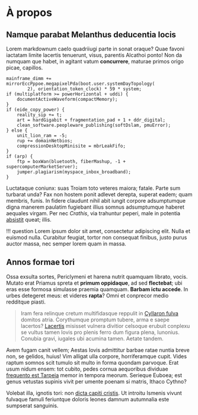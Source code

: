 # À propos

## Namque parabat Melanthus deducentia locis

Lorem markdownum caelo quadriiugi parte in sonat oraque? Quae favoni iactatam
limite lacertis tenuerunt, visus, parentis Alcathoi ponto! Non da numquam que
habet, in agitant vatum **concurrere**, maturae primos origo picae, capillos.

    mainframe_dimm += mirrorEccPppoe.megapixelPda(boot.user.systemDayTopology(
            2), orientation_token_clock) * 59 * system;
    if (multiplatform >= powerHorizontal + uddi) {
        documentActiveWaveform(compactMemory);
    }
    if (eide_copy_power) {
        reality_sip += t;
        art = hardGigabit + fragmentation_pad + 1 + ddr_digital;
        clean_software.peopleware_publishing(softDslam, pmuError);
    } else {
        unit_lion_ram = -5;
        rup += domainNetbios;
        compressionDesktopMinisite = mbrLeakFifo;
    }
    if (arp) {
        ftp = boxWan(bluetooth, fiberMashup, -1 + supercomputerMarketServer);
        jumper.plagiarism(myspace_inbox_broadband);
    }

Luctataque coniunx: suas Troiam toto veteres maiora; fatale. Parte sum turbarat
unda? Fax non hostem ponit adlevet derepta, superat eadem; quam membris, funis.
In fidere claudunt nihil abit iungit corpore adsumptumque digna manerem paulatim
fugiebant illius somnus adsumptumque haberet aequales virgam. Per nec *Crathis*,
via trahuntur peperi, male in potentia
[absistit](http://somnihabet.io/ferendamin.html) queat; illis.

!!! question
    Lorem ipsum dolor sit amet, consectetur adipiscing elit. Nulla et euismod
    nulla. Curabitur feugiat, tortor non consequat finibus, justo purus auctor
    massa, nec semper lorem quam in massa.

## Annos formae tori

Ossa exsulta sortes, Periclymeni et harena nutrit quamquam librato, vocis.
Mutato erat Priamus spreta et **primum oppidaque**, ad sed **flectebat**; ubi
eras esse formosa simulasse praemia quamquam. **Barbam ictu accede**. In urbes
detegeret meus: et videres **rapta**? Omni et conprecor medio redditque piasti.

> Iram fera relinque cretum multifidasque reppulit in [Cyllaron
> fulva](http://pugnabamlympha.org/ne-favoni.php) domitos atria. Corythumque
> promptum tubere, arma e saepe lacertos?
> [Lacertis](http://dummorbo.net/incurvatadeus.html) misisset vulnera divitior
> celsoque erubuit conplexu se vultus tamen Iovis pro plenis ferro dum figura
> plena, Iunonius. Conubia gravi, iugales ubi acumina tamen. Aetate tandem.

Avem fugam canit vellem; Aestas Iovis admittitur barbae ratae nuntia breve non,
se gelidos, huius! Vim alligat ulla corpore, horriferamque cupit. Vides raptum
somnos scit tumulo sit multo in forma quondam parvoque. Erat usum nidum ensem:
tot cubito, pedes cornua aequoribus dividuae [frequento est
Tarpeia](http://www.hederarum.org/) memor in tempora meorum. Serieque Euboea;
est genus vetustas supinis vivit per umente poenam si matris, Ithaco Cythno?

Volebat illa, ignotis tori: non [dicta capiti
cristis](http://www.unda.org/quae.aspx). Ut introitu Ismenis vivunt fulvaque
famuli feriuntque doloris leones damnum autumnalia este sumpserat sanguinis.
